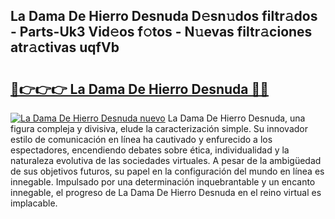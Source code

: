 ## La Dama De Hierro Desnuda D𝚎sn𝚞dos filtr𝚊dos - Parts-Uk3 Vid𝚎os f𝚘tos - N𝚞evas filtr𝚊ciones atr𝚊ctivas uqfVb

# <h2><a href="http://mbcvnoe.tromn.icu/?c=La+Dama+De+Hierro+Desnuda">🔗👉👉👉 La Dama De Hierro Desnuda 🔗🔗</a></h2>

[![La Dama De Hierro Desnuda nuevo](https://i.imgur.com/pEAQMta.gif)](http://mbcvnoe.tromn.icu/?c=La+Dama+De+Hierro+Desnuda)
La Dama De Hierro Desnuda, una figura compleja y divisiva, elude la caracterización simple. Su innovador estilo de comunicación en línea ha cautivado y enfurecido a los espectadores, encendiendo debates sobre ética, individualidad y la naturaleza evolutiva de las sociedades virtuales. A pesar de la ambigüedad de sus objetivos futuros, su papel en la configuración del mundo en línea es innegable. Impulsado por una determinación inquebrantable y un encanto innegable, el progreso de La Dama De Hierro Desnuda en el reino virtual es implacable.
